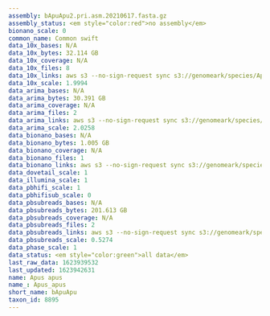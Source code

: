 ```yaml
---
assembly: bApuApu2.pri.asm.20210617.fasta.gz
assembly_status: <em style="color:red">no assembly</em>
bionano_scale: 0
common_name: Common swift
data_10x_bases: N/A
data_10x_bytes: 32.114 GB
data_10x_coverage: N/A
data_10x_files: 8
data_10x_links: aws s3 --no-sign-request sync s3://genomeark/species/Apus_apus/bApuApu2/genomic_data/10x/ .<br>
data_10x_scale: 1.9994
data_arima_bases: N/A
data_arima_bytes: 30.391 GB
data_arima_coverage: N/A
data_arima_files: 2
data_arima_links: aws s3 --no-sign-request sync s3://genomeark/species/Apus_apus/bApuApu2/genomic_data/arima/ .<br>
data_arima_scale: 2.0258
data_bionano_bases: N/A
data_bionano_bytes: 1.005 GB
data_bionano_coverage: N/A
data_bionano_files: 1
data_bionano_links: aws s3 --no-sign-request sync s3://genomeark/species/Apus_apus/bApuApu2/genomic_data/bionano/ .<br>
data_dovetail_scale: 1
data_illumina_scale: 1
data_pbhifi_scale: 1
data_pbhifisub_scale: 0
data_pbsubreads_bases: N/A
data_pbsubreads_bytes: 201.613 GB
data_pbsubreads_coverage: N/A
data_pbsubreads_files: 2
data_pbsubreads_links: aws s3 --no-sign-request sync s3://genomeark/species/Apus_apus/bApuApu2/genomic_data/pacbio/ . --exclude "*ccs*bam*"<br>
data_pbsubreads_scale: 0.5274
data_phase_scale: 1
data_status: <em style="color:green">all data</em>
last_raw_data: 1623939532
last_updated: 1623942631
name: Apus apus
name_: Apus_apus
short_name: bApuApu
taxon_id: 8895
---
```

